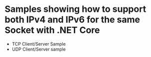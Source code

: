 # Samples showing how to support both IPv4 and IPv6 for the same Socket with .NET Core
 - TCP Client/Server Sample
 - UDP Client/Server sample
